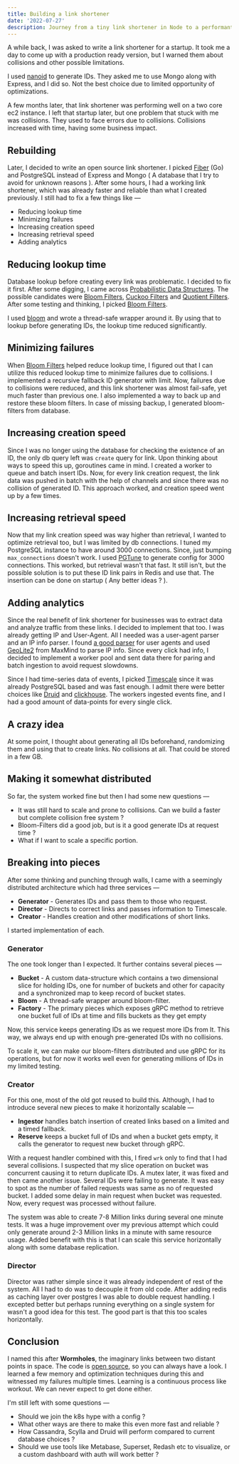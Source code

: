 ```yaml
---
title: Building a link shortener
date: '2022-07-27'
description: Journey from a tiny link shortener in Node to a performant and scalable link shortener in Go.
---
```


A while back, I was asked to write a link shortener for a startup. It took me a day to come up with a production ready version, but I warned them about collisions and other possible limitations.

I used [nanoid](https://github.com/ai/nanoid) to generate IDs. They asked me to use Mongo along with Express, and I did so. Not the best choice due to limited opportunity of optimizations.

A few months later, that link shortener was performing well on a two core ec2 instance. I left that startup later, but one problem that stuck with me was collisions. They used to face errors due to collisions. Collisions increased with time, having some business impact.

## Rebuilding

Later, I decided to write an open source link shortener. I picked [Fiber](https://github.com/gofiber/fiber) (Go) and PostgreSQL instead of Express and Mongo ( A database that I try to avoid for unknown reasons ). After some hours, I had a working link shortener, which was already faster and reliable than what I created previously. I still had to fix a few things like &mdash;

- Reducing lookup time
- Minimizing failures
- Increasing creation speed
- Increasing retrieval speed
- Adding analytics

## Reducing lookup time

Database lookup before creating every link was problematic. I decided to fix it first. After some digging, I came across [Probabilistic Data Structures](https://en.wikipedia.org/wiki/Category:Probabilistic_data_structures). The possible candidates were [Bloom Filters](https://en.wikipedia.org/wiki/Bloom_filter), [Cuckoo Filters](https://en.wikipedia.org/wiki/Cuckoo_filter) and [Quotient Filters](https://en.wikipedia.org/wiki/Quotient_filter). After some testing and thinking, I picked [Bloom Filters](https://en.wikipedia.org/wiki/Bloom_filter).

I used [bloom](https://github.com/bits-and-blooms/bloom) and wrote a thread-safe wrapper around it. By using that to lookup before generating IDs, the lookup time reduced significantly.

## Minimizing failures

When [Bloom Filters](https://en.wikipedia.org/wiki/Bloom_filter) helped reduce lookup time, I figured out that I can utilize this reduced lookup time to minimize failures due to collisions. I implemented a recursive fallback ID generator with limit. Now, failures due to collisions were reduced, and this link shortener was almost fail-safe, yet much faster than previous one. I also implemented a way to back up and restore these bloom filters. In case of missing backup, I generated bloom-filters from database.

## Increasing creation speed

Since I was no longer using the database for checking the existence of an ID, the only db query left was `create` query for link. Upon thinking about ways to speed this up, goroutines came in mind. I created a worker to queue and batch insert IDs. Now, for every link creation request, the link data was pushed in batch with the help of channels and since there was no collision of generated ID. This approach worked, and creation speed went up by a few times.

## Increasing retrieval speed

Now that my link creation speed was way higher than retrieval, I wanted to optimize retrieval too, but I was limited by db connections. I tuned my PostgreSQL instance to have around 3000 connections. Since, just bumping `max_connections` doesn't work. I used [PGTune](https://pgtune.leopard.in.ua/) to generate config for 3000 connections. This worked, but retrieval wasn't that fast. It still isn't, but the possible solution is to put these ID link pairs in Redis and use that. The insertion can be done on startup ( Any better ideas ? ).

## Adding analytics

Since the real benefit of link shortener for businesses was to extract data and analyze traffic from these links. I decided to implement that too. I was already getting IP and User-Agent. All I needed was a user-agent parser and an IP info parser. I found [a good parser](https://github.com/mssola/user_agent) for user agents and used [GeoLite2](https://dev.maxmind.com/geoip/geoip2/geolite2) from MaxMind to parse IP info. Since every click had info, I decided to implement a worker pool and sent data there for paring and batch ingestion to avoid request slowdowns.

Since I had time-series data of events, I picked [Timescale](https://github.com/timescale/timescaledb) since it was already PostgreSQL based and was fast enough. I admit there were better choices like [Druid](https://github.com/apache/druid 'My favorites, but a pain to maintain') and [clickhouse](https://github.com/ClickHouse/ClickHouse 'Excellent but heavyweight'). The workers ingested events fine, and I had a good amount of data-points for every single click.

## A crazy idea

At some point, I thought about generating all IDs beforehand, randomizing them and using that to create links. No collisions at all. That could be stored in a few GB.

## Making it somewhat distributed

So far, the system worked fine but then I had some new questions &mdash;

- It was still hard to scale and prone to collisions. Can we build a faster but complete collision free system ?
- Bloom-Filters did a good job, but is it a good generate IDs at request time ?
- What if I want to scale a specific portion.

## Breaking into pieces

After some thinking and punching through walls, I came with a seemingly distributed architecture which had three services &mdash;

- **Generator** - Generates IDs and pass them to those who request.
- **Director** - Directs to correct links and passes information to Timescale.
- **Creator** - Handles creation and other modifications of short links.

I started implementation of each.

### Generator

The one took longer than I expected. It further contains several pieces &mdash;

- **Bucket** - A custom data-structure which contains a two dimensional slice for holding IDs, one for number of buckets and other for capacity and a synchronized map to keep record of bucket states.
- **Bloom** - A thread-safe wrapper around bloom-filter.
- **Factory** - The primary pieces which exposes gRPC method to retrieve one bucket full of IDs at time and fills buckets as they get empty

Now, this service keeps generating IDs as we request more IDs from It. This way, we always end up with enough pre-generated IDs with no collisions.

To scale it, we can make our bloom-filters distributed and use gRPC for its operations, but for now it works well even for generating millions of IDs in my limited testing.

### Creator

For this one, most of the old got reused to build this. Although, I had to introduce several new pieces to make it horizontally scalable &mdash;

- **Ingestor** handles batch insertion of created links based on a limited and a timed fallback.
- **Reserve** keeps a bucket full of IDs and when a bucket gets empty, it calls the generator to request new bucket through gRPC.

With a request handler combined with this, I fired `wrk` only to find that I had several collisions. I suspected that my slice operation on bucket was concurrent causing it to return duplicate IDs. A mutex later, it was fixed and then came another issue. Several IDs were failing to generate. It was easy to spot as the number of failed requests was same as no of requested bucket. I added some delay in main request when bucket was requested. Now, every request was processed without failure.

The system was able to create 7-8 Million links during several one minute tests. It was a huge improvement over my previous attempt which could only generate around 2-3 Million links in a minute with same resource usage. Added benefit with this is that I can scale this service horizontally along with some database replication.

### Director

Director was rather simple since it was already independent of rest of the system. All I had to do was to decouple it from old code. After adding redis as caching layer over postgres I was able to double request handling. I excepted better but perhaps running everything on a single system for wasn't a good idea for this test. The good part is that this too scales horizontally.

## Conclusion

I named this after **Wormholes**, the imaginary links between two distant points in space. The code is [open source](https://github.com/wormholesdev/wormholes), so you can always have a look. I learned a few memory and optimization techniques during this and witnessed my failures multiple times. Learning is a continuous process like workout. We can never expect to get done either.

I'm still left with some questions &mdash;

- Should we join the k8s hype with a config ?
- What other ways are there to make this even more fast and reliable ?
- How Cassandra, Scylla and Druid will perform compared to current database choices ?
- Should we use tools like Metabase, Superset, Redash etc to visualize, or a custom dashboard with auth will work better ?

